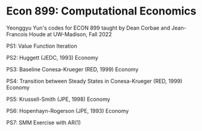 # Econ 899: Computational Economics

Yeonggyu Yun's codes for ECON 899 taught by Dean Corbae and Jean-Francois Houde at UW-Madison, Fall 2022

  PS1: Value Function Iteration

  PS2: Huggett (JEDC, 1993) Economy

  PS3: Baseline Conesa-Krueger (RED, 1999) Economy

  PS4: Transition between Steady States in Conesa-Krueger (RED, 1999) Economy

  PS5: Krussell-Smith (JPE, 1998) Economy

  PS6: Hopenhayn-Rogerson (JPE, 1993) Economy

  PS7: SMM Exercise with AR(1)
